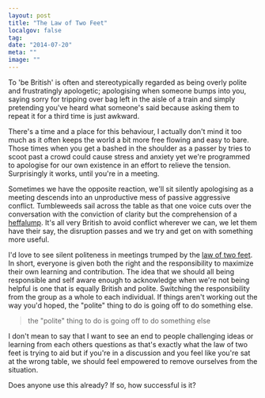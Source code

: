 ```yaml
---
layout: post
title: "The Law of Two Feet"
localgov: false
tag:
date: "2014-07-20"
meta: ""
image: ""
---
```


To 'be British' is often and stereotypically regarded as being overly polite and frustratingly apologetic; apologising when someone bumps into you, saying sorry for tripping over bag left in the aisle of a train and simply pretending you've heard what someone's said because asking them to repeat it for a third time is just awkward. 

There's a time and a place for this behaviour, I actually don't mind it too much as it often keeps the world a bit more free flowing and easy to bare. Those times when you get a bashed in the shoulder as a passer by tries to scoot past a crowd could cause stress and anxiety yet we're programmed to apologise for our own existence in an effort to relieve the tension. Surprisingly it works, until you're in a meeting.

Sometimes we have the opposite reaction, we'll sit silently apologising as a meeting descends into an unproductive mess of passive aggressive conflict. Tumbleweeds sail across the table as that one voice cuts over the conversation with the conviction of clarity but the comprehension of a [heffalump](http://en.wikipedia.org/wiki/Heffalump). It's all very British to avoid conflict wherever we can, we let them have their say, the disruption passes and we try and get on with something more useful.

I'd love to see silent politeness in meetings trumped by the [law of two feet](http://en.wikipedia.org/wiki/Open_Space_Technology#Law_of_two_feet). In short, everyone is given both the right and the responsibility to maximize their own learning and contribution. The idea that we should all being responsible and self aware enough to acknowledge when we're not being helpful is one that is equally British and polite. Switching the responsibility from the group as a whole to each individual. If things aren't working out the way you'd hoped, the "polite" thing to do is going off to do something else.

<blockquote><p>the "polite" thing to do is going off to do something else</p></blockquote>

I don't mean to say that I want to see an end to people challenging ideas or learning from each others questions as that's exactly what the law of two feet is trying to aid but if you're in a discussion and you feel like you're sat at the wrong table, we should feel empowered to remove ourselves from the situation.

Does anyone use this already? If so, how successful is it?
